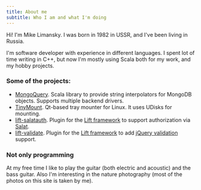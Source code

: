 ```yaml
---
title: About me
subtitle: Who I am and what I'm doing
---
```


Hi! I'm Mike Limansky. I was born in 1982 in USSR, and I've been living in Russia.

I'm software developer with experience in different languages.  I spent lot of time
writing in C++, but now I'm mostly using Scala both for my work, and my hobby projects.

### Some of the projects:

* [MongoQuery](https://github.com/limansky/mongoquery). Scala library to provide string
  interpolators for MongoDB objects.  Supports multiple backend drivers.
* [TinyMount](https://github.com/limansky/tinymount). Qt-based tray mounter for Linux.
  It uses UDisks for mounting.
* [lift-salatauth](https://github.com/limansky/lift-salatauth). Plugin for the
  [Lift framework]() to support authorization via
  [Salat](https://github.com/novus/salat).
* [lift-validate](https://github.com/limansky/lift-validate). Plugin for the
  [Lift framework]() to add [jQuery validation](http://jqueryvalidation.org/) support.

### Not only programming

At my free time I like to play the guitar (both electric and acoustic) and the
bass guitar.  Also I'm interesting in the nature photography (most of the photos
on this site is taken by me).

[Lift framework]: http://liftweb.net
